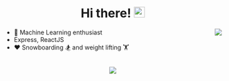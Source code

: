 <div align="center">
   <h1>Hi there! <img src="https://media.giphy.com/media/hvRJCLFzcasrR4ia7z/giphy.gif" width="25px"></h1>
</div>

<img align="right" src="https://github-readme-stats.vercel.app/api?username=ManiacMaxo&count_private=true&show_icons=true&hide_title=true&hide=stars" />

- 👀 Machine Learning enthusiast
- Express, ReactJS
- ❤️ Snowboarding 🏂 and weight lifting 🏋️

<br>

<div align="center">
   <img src="https://github-profile-trophy.vercel.app/?username=ManiacMaxo&theme=flat&no-frame=true&margin-w=30" />
</div>
